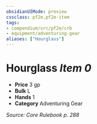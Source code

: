 ```yaml
---
obsidianUIMode: preview
cssclass: pf2e,pf2e-item
tags:
- compendium/src/pf2e/crb
- equipment/adventuring-gear
aliases: ["Hourglass"]
---
```

# Hourglass *Item 0*  

- **Price** 3 gp
- **Bulk** L
- **Hands** 1
- **Category** Adventuring Gear



*Source: Core Rulebook p. 288*